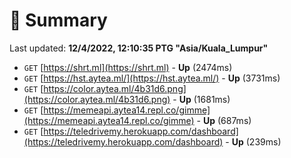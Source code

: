 # 📖 Summary
Last updated: **12/4/2022, 12:10:35 PTG "Asia/Kuala_Lumpur"**

- `GET` [https://shrt.ml](https://shrt.ml) - **Up** (2474ms)
- `GET` [https://hst.aytea.ml/](https://hst.aytea.ml/) - **Up** (3731ms)
- `GET` [https://color.aytea.ml/4b31d6.png](https://color.aytea.ml/4b31d6.png) - **Up** (1681ms)
- `GET` [https://memeapi.aytea14.repl.co/gimme](https://memeapi.aytea14.repl.co/gimme) - **Up** (687ms)
- `GET` [https://teledrivemy.herokuapp.com/dashboard](https://teledrivemy.herokuapp.com/dashboard) - **Up** (239ms)
